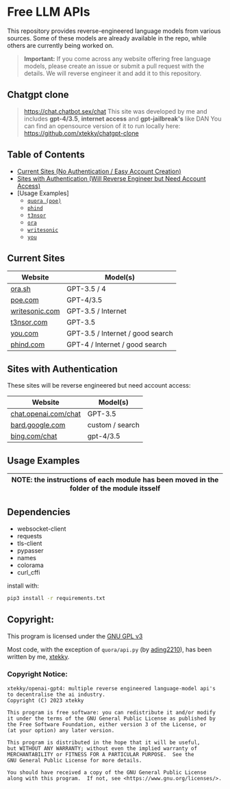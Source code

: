 # Free LLM APIs

This repository provides reverse-engineered language models from various sources. Some of these models are already available in the repo, while others are currently being worked on.

> **Important:** If you come across any website offering free language models, please create an issue or submit a pull request with the details. We will reverse engineer it and add it to this repository.

## Chatgpt clone
> https://chat.chatbot.sex/chat
> This site was developed by me and includes **gpt-4/3.5**, **internet access** and **gpt-jailbreak's** like DAN
> You can find an opensource version of it to run locally here: https://github.com/xtekky/chatgpt-clone


## Table of Contents

- [Current Sites (No Authentication / Easy Account Creation)](#current-sites)
- [Sites with Authentication (Will Reverse Engineer but Need Account Access)](#sites-with-authentication)
- [Usage Examples]
  - [`quora (poe)`](./quora/README.md)
  - [`phind`](./phind/README.md)
  - [`t3nsor`](./t3nsor/README.md)
  - [`ora`](./ora/README.md)
  - [`writesonic`](./writesonic/README.md)
  - [`you`](./you/README.md)

## Current Sites <a name="current-sites"></a>

| Website                    | Model(s)             |
| -------------------------- | -------------------- |
| [ora.sh](https://ora.sh)   | GPT-3.5 / 4              |
| [poe.com](https://poe.com) | GPT-4/3.5            |
| [writesonic.com](https://writesonic.com)|GPT-3.5 / Internet|
| [t3nsor.com](https://t3nsor.com)|GPT-3.5|
| [you.com](https://you.com)|GPT-3.5 / Internet / good search|
| [phind.com](https://phind.com)|GPT-4 / Internet / good search|

## Sites with Authentication <a name="sites-with-authentication"></a>

These sites will be reverse engineered but need account access:

| Website                                             | Model(s)       |
| --------------------------------------------------- | -------------- |
| [chat.openai.com/chat](https://chat.openai.com/chat)| GPT-3.5        |
| [bard.google.com](https://bard.google.com)          | custom / search|
| [bing.com/chat](https://bing.com/chat)              | gpt-4/3.5      |

## Usage Examples <a name="usage-examples"></a>

| NOTE: the instructions of each module has been moved in the folder of the module itsself|
| --- |

## Dependencies

* websocket-client
* requests
* tls-client
* pypasser
* names
* colorama
* curl_cffi

install with:
```sh
pip3 install -r requirements.txt
```

## Copyright: 
This program is licensed under the [GNU GPL v3](https://www.gnu.org/licenses/gpl-3.0.txt)     

Most code, with the exception of `quora/api.py` (by [ading2210](https://github.com/ading2210)), has been written by me, [xtekky](https://github.com/xtekky).

### Copyright Notice:
```
xtekky/openai-gpt4: multiple reverse engineered language-model api's to decentralise the ai industry.  
Copyright (C) 2023 xtekky

This program is free software: you can redistribute it and/or modify
it under the terms of the GNU General Public License as published by
the Free Software Foundation, either version 3 of the License, or
(at your option) any later version.

This program is distributed in the hope that it will be useful,
but WITHOUT ANY WARRANTY; without even the implied warranty of
MERCHANTABILITY or FITNESS FOR A PARTICULAR PURPOSE.  See the
GNU General Public License for more details.

You should have received a copy of the GNU General Public License
along with this program.  If not, see <https://www.gnu.org/licenses/>.
```


